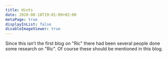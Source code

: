 ```yaml
---
title: Hints
date: 2020-08-18T19:01:09+02:00
metaPage: true
displayInList: false
disableImageViewer: true
---
```

Since this isn’t the first blog on "Ric" there had been several people done some research on "Ric". Of course these should be mentioned in this blog.
